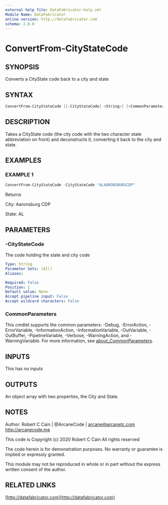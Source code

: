 ```yaml
---
external help file: DataFabricator-help.xml
Module Name: DataFabricator
online version: http://datafabricator.com
schema: 2.0.0
---
```


# ConvertFrom-CityStateCode

## SYNOPSIS

Converts a CityState code back to a city and state

## SYNTAX

```powershell
ConvertFrom-CityStateCode [[-CityStateCode] <String>] [<CommonParameters>]
```

## DESCRIPTION

Takes a CityState code (the city code with the two character state abbreviation on front) and deconstructs it, converting it back to the city and state.

## EXAMPLES

### EXAMPLE 1

```powershell
ConvertFrom-CityStateCode -CityStateCode "ALAARONSBURGCDP"
```

Returns

City: Aaronsburg CDP

State: AL

## PARAMETERS

### -CityStateCode

The code holding the state and city code

```yaml
Type: String
Parameter Sets: (All)
Aliases:

Required: False
Position: 1
Default value: None
Accept pipeline input: False
Accept wildcard characters: False
```

### CommonParameters

This cmdlet supports the common parameters: -Debug, -ErrorAction, -ErrorVariable, -InformationAction, -InformationVariable, -OutVariable, -OutBuffer, -PipelineVariable, -Verbose, -WarningAction, and -WarningVariable. For more information, see [about_CommonParameters](http://go.microsoft.com/fwlink/?LinkID=113216).

## INPUTS

This has no inputs

## OUTPUTS

An object array with two properties, the City and State.

## NOTES

Author: Robert C Cain | @ArcaneCode | arcane@arcanetc.com
         http://arcanecode.me

This code is Copyright (c) 2020 Robert C Cain All rights reserved

The code herein is for demonstration purposes.
No warranty or guarantee is implied or expressly granted.

This module may not be reproduced in whole or in part without
the express written consent of the author.

## RELATED LINKS

[http://datafabricator.com](http://datafabricator.com)

